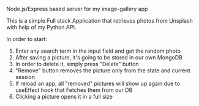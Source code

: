 Node.js/Express based server for my image-gallery app

This is a simple Full stack Application that retrieves photos from Unsplash with help of my Python API.

In order to start:

1. Enter any search term in the input field and get the random photo
2. After saving a picture, it's going to be stored in our own MongoDB
3. In order to delete it, simply press "Delete" button
4. "Remove" button removes the picture only from the state and current session
5. If reload an app, all "removed" pictures will show up again due to useEffect hook that Fetches them from our DB
6. Clicking a picture opens it in a full size
